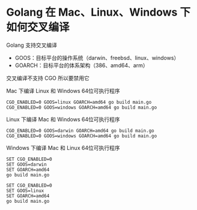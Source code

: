 # Golang 在 Mac、Linux、Windows 下如何交叉编译

Golang 支持交叉编译

- GOOS：目标平台的操作系统（darwin、freebsd、linux、windows） 
- GOARCH：目标平台的体系架构（386、amd64、arm） 

交叉编译不支持 CGO 所以要禁用它

Mac 下编译 Linux 和 Windows 64位可执行程序
```
CGO_ENABLED=0 GOOS=linux GOARCH=amd64 go build main.go
CGO_ENABLED=0 GOOS=windows GOARCH=amd64 go build main.go
```

Linux 下编译 Mac 和 Windows 64位可执行程序
```
CGO_ENABLED=0 GOOS=darwin GOARCH=amd64 go build main.go
CGO_ENABLED=0 GOOS=windows GOARCH=amd64 go build main.go
```

Windows 下编译 Mac 和 Linux 64位可执行程序
```
SET CGO_ENABLED=0
SET GOOS=darwin
SET GOARCH=amd64
go build main.go

SET CGO_ENABLED=0
SET GOOS=linux
SET GOARCH=amd64
go build main.go
```
